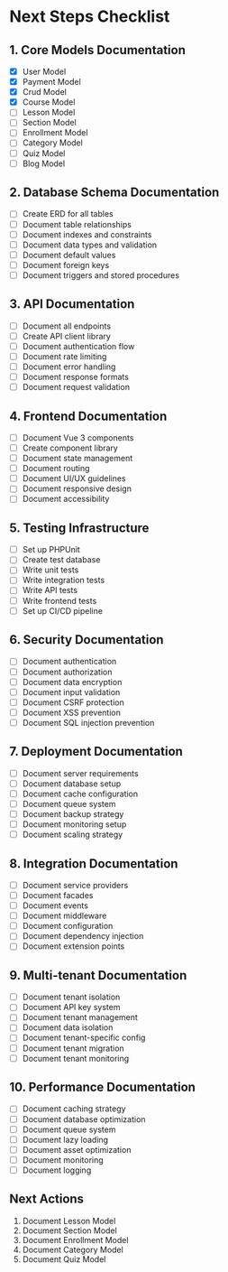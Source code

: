 # Next Steps Checklist

## 1. Core Models Documentation
- [x] User Model
- [x] Payment Model
- [x] Crud Model
- [x] Course Model
- [ ] Lesson Model
- [ ] Section Model
- [ ] Enrollment Model
- [ ] Category Model
- [ ] Quiz Model
- [ ] Blog Model

## 2. Database Schema Documentation
- [ ] Create ERD for all tables
- [ ] Document table relationships
- [ ] Document indexes and constraints
- [ ] Document data types and validation
- [ ] Document default values
- [ ] Document foreign keys
- [ ] Document triggers and stored procedures

## 3. API Documentation
- [ ] Document all endpoints
- [ ] Create API client library
- [ ] Document authentication flow
- [ ] Document rate limiting
- [ ] Document error handling
- [ ] Document response formats
- [ ] Document request validation

## 4. Frontend Documentation
- [ ] Document Vue 3 components
- [ ] Create component library
- [ ] Document state management
- [ ] Document routing
- [ ] Document UI/UX guidelines
- [ ] Document responsive design
- [ ] Document accessibility

## 5. Testing Infrastructure
- [ ] Set up PHPUnit
- [ ] Create test database
- [ ] Write unit tests
- [ ] Write integration tests
- [ ] Write API tests
- [ ] Write frontend tests
- [ ] Set up CI/CD pipeline

## 6. Security Documentation
- [ ] Document authentication
- [ ] Document authorization
- [ ] Document data encryption
- [ ] Document input validation
- [ ] Document CSRF protection
- [ ] Document XSS prevention
- [ ] Document SQL injection prevention

## 7. Deployment Documentation
- [ ] Document server requirements
- [ ] Document database setup
- [ ] Document cache configuration
- [ ] Document queue system
- [ ] Document backup strategy
- [ ] Document monitoring setup
- [ ] Document scaling strategy

## 8. Integration Documentation
- [ ] Document service providers
- [ ] Document facades
- [ ] Document events
- [ ] Document middleware
- [ ] Document configuration
- [ ] Document dependency injection
- [ ] Document extension points

## 9. Multi-tenant Documentation
- [ ] Document tenant isolation
- [ ] Document API key system
- [ ] Document tenant management
- [ ] Document data isolation
- [ ] Document tenant-specific config
- [ ] Document tenant migration
- [ ] Document tenant monitoring

## 10. Performance Documentation
- [ ] Document caching strategy
- [ ] Document database optimization
- [ ] Document queue system
- [ ] Document lazy loading
- [ ] Document asset optimization
- [ ] Document monitoring
- [ ] Document logging

## Next Actions
1. Document Lesson Model
2. Document Section Model
3. Document Enrollment Model
4. Document Category Model
5. Document Quiz Model 